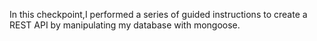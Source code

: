 In this checkpoint,I performed a series of guided instructions to create a REST API by manipulating my database with mongoose.
